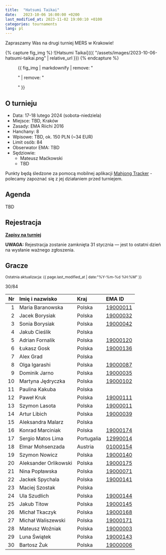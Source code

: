 ```yaml
---
title:  "Hatsumi Taikai"
date:   2023-10-06 16:00:00 +0200
last_modified_at: 2023-11-02 19:00:10 +0100
categories: tournaments
lang: pl
---
```


Zapraszamy Was na drugi turniej MERS w Krakowie!

{% capture fig_img %}
![Hatsumi Taikai]({{ "/assets/images/2023-10-06-hatsumi-taikai.png" | relative_url }})
{% endcapture %}

<figure>
  {{ fig_img | markdownify | remove: "<p>" | remove: "</p>" }}
</figure>

## O turnieju

* Data: 17-18 lutego 2024 (sobota-niedziela)
* Miejsce: TBD, Kraków
* Zasady: EMA Riichi 2016
* Hanchany: 8
* Wpisowe: TBD, ok. 150 PLN (~34 EUR)
* Limit osób: 84
* Obserwator EMA: TBD
* Sędziowie:
  - Mateusz Maćkowski
  - TBD

Punkty będą śledzone za pomocą mobilnej aplikacji [Mahjong Tracker](https://mahjongtracker.com/) - polecamy zapoznać się
z jej działaniem przed turniejem.

## Agenda

TBD

## Rejestracja

**[Zapisy na turniej](https://forms.gle/Q9MxGdNQU1fJbf746)**

**UWAGA:** Rejestracja zostanie zamknięta 31 stycznia &mdash; jest to ostatni dzień na wysłanie ważnego zgłoszenia.

## Gracze

<small>Ostatnia aktualizacja: {{ page.last_modified_at | date:"%Y-%m-%d %H:%M" }}</small>

<div class="progress" style="margin-bottom: 0.5em">
	<div
		class="progress-bar progress-bar-striped"
		role="progressbar"
		style="width: calc(100%*30/84);"
		aria-valuenow="30"
		aria-valuemin="0"
		aria-valuemax="84">
		30/84
	</div>
</div>

<div id="biggus-tablus" markdown="block">

| Nr | Imię i nazwisko                          | Kraj                 | EMA ID                                                              |
|---:|:-----------------------------------------|:---------------------|:--------------------------------------------------------------------|
|  1 | Maria Baranowska                         | Polska               | [19000011](http://mahjong-europe.org/ranking/Players/19000011.html) |
|  2 | Jacek Borysiak                           | Polska               | [19000032](http://mahjong-europe.org/ranking/Players/19000032.html) |
|  3 | Sonia Borysiak                           | Polska               | [19000042](http://mahjong-europe.org/ranking/Players/19000042.html) |
|  4 | Jakub Cieślik                            | Polska               |                                                                     |
|  5 | Adrian Fornalik                          | Polska               | [19000120](http://mahjong-europe.org/ranking/Players/19000120.html) |
|  6 | Łukasz Gosk                              | Polska               | [19000136](http://mahjong-europe.org/ranking/Players/19000136.html) |
|  7 | Alex Grad                                | Polska               |                                                                     |
|  8 | Olga Igarashi                            | Polska               | [19000087](http://mahjong-europe.org/ranking/Players/19000087.html) |
|  9 | Dominik Jarno                            | Polska               | [19000035](http://mahjong-europe.org/ranking/Players/19000035.html) |
| 10 | Martyna Jędryczka                        | Polska               | [19000102](http://mahjong-europe.org/ranking/Players/19000102.html) |
| 11 | Paulina Kakuba                           | Polska               |                                                                     |
| 12 | Paweł Kruk                               | Polska               | [19000111](http://mahjong-europe.org/ranking/Players/19000111.html) |
| 13 | Szymon Lasota                            | Polska               | [19000011](http://mahjong-europe.org/ranking/Players/19000011.html) |
| 14 | Artur Libich                             | Polska               | [19000039](http://mahjong-europe.org/ranking/Players/19000039.html) |
| 15 | Aleksandra Malarz                        | Polska               |                                                                     |
| 16 | Konrad Marciniak                         | Polska               | [19000174](http://mahjong-europe.org/ranking/Players/19000174.html) |
| 17 | Sergio Matos Lima                        | Portugalia           | [12990014](http://mahjong-europe.org/ranking/Players/12990014.html) |
| 18 | Elmar Mohsenzada                         | Austria              | [01000154](http://mahjong-europe.org/ranking/Players/01000154.html) |
| 19 | Szymon Nowicz                            | Polska               | [19000140](http://mahjong-europe.org/ranking/Players/19000140.html) |
| 20 | Aleksander Orlikowski                    | Polska               | [19000175](http://mahjong-europe.org/ranking/Players/19000175.html) |
| 21 | Nina Popławska                           | Polska               | [19000071](http://mahjong-europe.org/ranking/Players/19000071.html) |
| 22 | Jackek Spychala                          | Polska               | [19000141](http://mahjong-europe.org/ranking/Players/19000141.html) |
| 23 | Maciej Szostak                           | Polska               |                                                                     |
| 24 | Ula Szudlich                             | Polska               | [19000144](http://mahjong-europe.org/ranking/Players/19000144.html) |
| 25 | Jakub Titow                              | Polska               | [19000145](http://mahjong-europe.org/ranking/Players/19000145.html) |
| 26 | Michał Tkaczyk                           | Polska               | [19000168](http://mahjong-europe.org/ranking/Players/19000168.html) |
| 27 | Michał Waliszewski                       | Polska               | [19000171](http://mahjong-europe.org/ranking/Players/19000171.html) |
| 28 | Mateusz Woźniak                          | Polska               | [19000003](http://mahjong-europe.org/ranking/Players/19000003.html) |
| 29 | Luna Świątek                             | Polska               | [19000143](http://mahjong-europe.org/ranking/Players/19000143.html) |
| 30 | Bartosz Żuk                              | Polska               | [19000006](http://mahjong-europe.org/ranking/Players/19000006.html) |

</div>